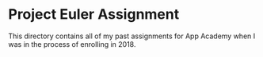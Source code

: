# Project Euler Assignment

This directory contains all of my past assignments for App Academy when I was in the process of enrolling in 2018.